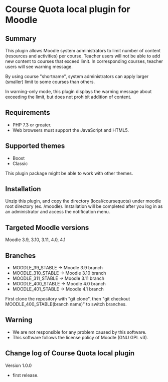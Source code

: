 # Course Quota local plugin for Moodle

Summary
------

This plugin allows Moodle system administrators to limit number of content (resources and activities) per course.
Teacher users will not be able to add new content to courses that exceed limit.
In corresponding courses, teacher users will see warning message.

By using course "shortname", system administrators can apply larger (smaller) limit to some courses than others.

In warning-only mode, this plugin displays the warning message about exceeding the limit, but does not prohibit addition of content.


Requirements
------

* PHP 7.3 or greater.
* Web browsers must support the JavaScript and HTML5.

Supported themes
-----

* Boost
* Classic

This plugin package might be able to work with other themes.

Installation
------

Unzip this plugin, and copy the directory (local/coursequota) under moodle root directory (ex. /moodle).
Installation will be completed after you log in as an administrator and access the notification menu.

Targeted Moodle versions
------

Moodle 3.9, 3.10, 3.11, 4.0, 4.1

Branches
------

* MOODLE_39_STABLE -> Moodle 3.9 branch
* MOODLE_310_STABLE -> Moodle 3.10 branch
* MOODLE_311_STABLE -> Moodle 3.11 branch
* MOODLE_400_STABLE -> Moodle 4.0 branch
* MOODLE_401_STABLE -> Moodle 4.1 branch

First clone the repository with "git clone", then "git checkout MOODLE_400_STABLE(branch name)" to switch branches.

Warning
------

* We are not responsible for any problem caused by this software. 
* This software follows the license policy of Moodle (GNU GPL v3).

Change log of Course Quota local plugin
------

Version 1.0.0

* first release.

